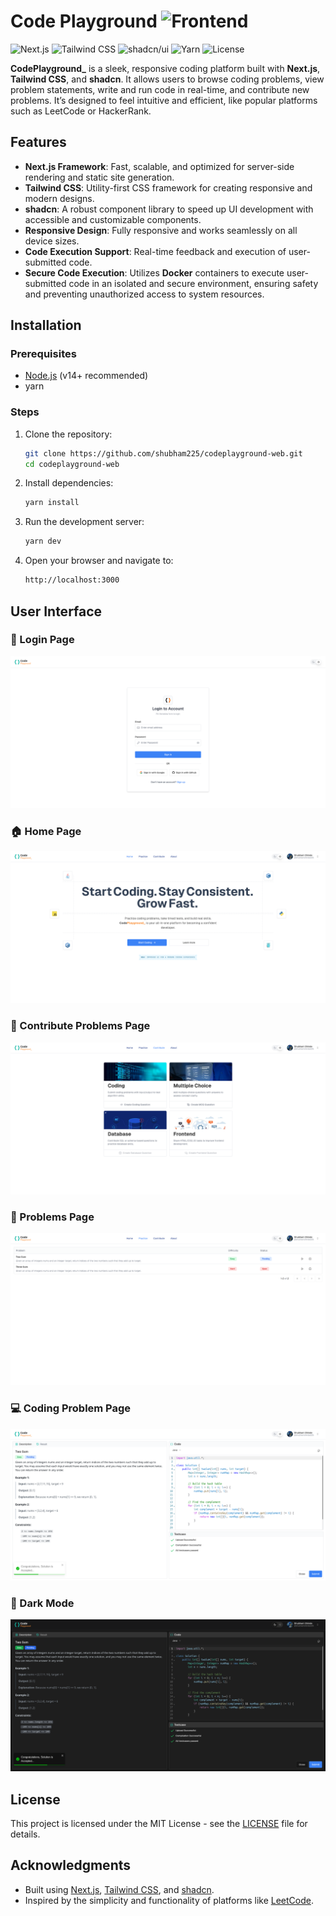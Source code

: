 # Code Playground ![Frontend](https://img.shields.io/badge/{_}-Frontend-38BDF8?style=flat-square)

![Next.js](https://img.shields.io/badge/Framework-Next.js-000?logo=nextdotjs&logoColor=white&style=flat)
![Tailwind CSS](https://img.shields.io/badge/Styling-Tailwind_CSS-38bdf8?logo=tailwindcss&logoColor=white&style=flat)
![shadcn/ui](https://img.shields.io/badge/UI-shadcn/ui-9f7aea?style=flat)
![Yarn](https://img.shields.io/badge/Package_Manager-Yarn-2C8EBB?logo=yarn&style=flat)
![License](https://img.shields.io/github/license/shubham225/online-coding-platform-frontend?style=flat)

**CodePlayground_** is a sleek, responsive coding platform built with **Next.js**, **Tailwind CSS**, and **shadcn**. It allows users to browse coding problems, view problem statements, write and run code in real-time, and contribute new problems. It’s designed to feel intuitive and efficient, like popular platforms such as LeetCode or HackerRank.


## Features

- **Next.js Framework**: Fast, scalable, and optimized for server-side rendering and static site generation.
- **Tailwind CSS**: Utility-first CSS framework for creating responsive and modern designs.
- **shadcn**: A robust component library to speed up UI development with accessible and customizable components.
- **Responsive Design**: Fully responsive and works seamlessly on all device sizes.
- **Code Execution Support**: Real-time feedback and execution of user-submitted code.
- **Secure Code Execution**: Utilizes **Docker** containers to execute user-submitted code in an isolated and secure environment, ensuring safety and preventing unauthorized access to system resources.

## Installation

### Prerequisites
- [Node.js](https://nodejs.org/) (v14+ recommended)
- yarn 

### Steps

1. Clone the repository:
   ```bash
   git clone https://github.com/shubham225/codeplayground-web.git
   cd codeplayground-web
   ```
2. Install dependencies:
   ```bash
   yarn install
   ```
3. Run the development server:
   ```bash
   yarn dev
   ```
4. Open your browser and navigate to:
   ```bash
   http://localhost:3000
   ```

## User Interface

### 🔐 Login Page
![Login Page](./screenshots/login-page.png)

### 🏠 Home Page
![Home Page](./screenshots/home-page.png)

### 🤝 Contribute Problems Page
![Contribute Page](./screenshots/contribute-page.png)

### 🧩 Problems Page
![Problems Page](./screenshots/problems-page.png)

### 💻 Coding Problem Page
![Coding Problem Page](./screenshots/coding-problem-page.png)

### 🌙 Dark Mode
![Dark Mode](./screenshots/dark-mode.png)

## License
This project is licensed under the MIT License - see the [LICENSE](LICENSE.md) file for details.


## Acknowledgments

- Built using [Next.js](https://nextjs.org/), [Tailwind CSS](https://tailwindcss.com/), and [shadcn](https://ui.shadcn.com/).
- Inspired by the simplicity and functionality of platforms like [LeetCode](https://leetcode.com/).
